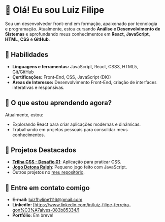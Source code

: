 # 👋 Olá! Eu sou Luiz Filipe

Sou um desenvolvedor front-end em formação, apaixonado por tecnologia e programação. Atualmente, estou cursando **Análise e Desenvolvimento de Sistemas** e aprofundando meus conhecimentos em **React**, **JavaScript**, **HTML**, **CSS** e **GitHub**.

## 🚀 Habilidades
- **Linguagens e ferramentas:** JavaScript, React, CSS3, HTML5, Git/GitHub
- **Certificações:** Front-End, CSS, JavaScript (DIO)
- **Áreas de Interesse:** Desenvolvimento Front-End, criação de interfaces interativas e responsivas.

## 🌱 O que estou aprendendo agora?
Atualmente, estou:
- Explorando React para criar aplicações modernas e dinâmicas.
- Trabalhando em projetos pessoais para consolidar meus conhecimentos.

## 📂 Projetos Destacados
- [**Trilha CSS - Desafio 01**](https://github.com/Filipe062/trilha-css-desafio-01): Aplicação para praticar CSS.
- [**Jogo Detona Ralph**](https://github.com/Filipe062/jsgame-detona-ralph): Pequeno jogo feito com JavaScript.
- Outros projetos no [meu repositório](https://github.com/Filipe062?tab=repositories).

## 🔗 Entre em contato comigo
- **E-mail:** [luizfhylipe1116@gmail.com](mailto:luizfhylipe1116@gmail.com)
- **LinkedIn:** [https://www.linkedin.com/in/luiz-filipe-ferreira-gon%C3%A7alves-083b85334/]
- **Portfólio:** Em breve!
